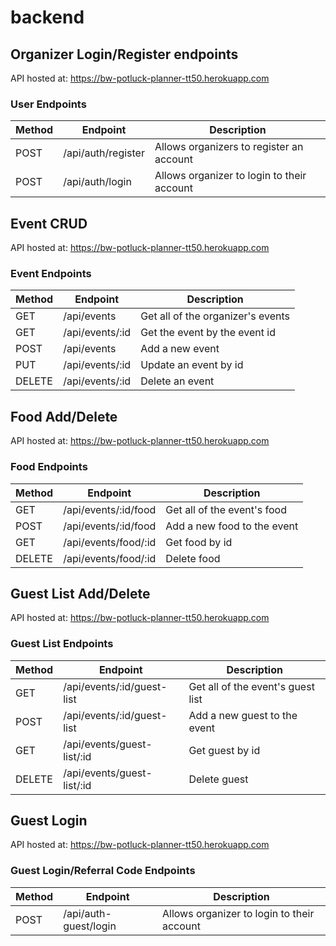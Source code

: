 # backend

Organizer Login/Register endpoints
----------------------------------
API hosted at: https://bw-potluck-planner-tt50.herokuapp.com
### User Endpoints 
| Method | Endpoint           | Description                                 |
| ------ | ------------------ | --------------------------------------------|
| POST   | /api/auth/register | Allows organizers to register an account    |
| POST   | /api/auth/login    | Allows organizer to login to their account  |

Event CRUD
------------------------
API hosted at: https://bw-potluck-planner-tt50.herokuapp.com
### Event Endpoints 
| Method | Endpoint           | Description                                 |
| ------ | ------------------ | --------------------------------------------|
| GET    | /api/events        | Get all of the organizer's events           |
| GET    | /api/events/:id    | Get the event by the event id               |
| POST   | /api/events        | Add a new event                             |
| PUT    | /api/events/:id    | Update an event by id                       |
| DELETE | /api/events/:id    | Delete an event                             |

Food Add/Delete
------------------------
API hosted at: https://bw-potluck-planner-tt50.herokuapp.com
### Food Endpoints 
| Method | Endpoint               | Description                                 |
| ------ | ---------------------- | --------------------------------------------|
| GET    | /api/events/:id/food   | Get all of the event's food                 |
| POST   | /api/events/:id/food   | Add a new food to the event                 |
| GET    | /api/events/food/:id   | Get food by id                              |
| DELETE | /api/events/food/:id   | Delete food                                 |

Guest List Add/Delete
------------------------
API hosted at: https://bw-potluck-planner-tt50.herokuapp.com
### Guest List Endpoints 
| Method | Endpoint                     | Description                                 |
| ------ | ---------------------------  | --------------------------------------------|
| GET    | /api/events/:id/guest-list   | Get all of the event's guest list           |
| POST   | /api/events/:id/guest-list   | Add a new guest to the event                |
| GET    | /api/events/guest-list/:id   | Get guest by id                             |
| DELETE | /api/events/guest-list/:id   | Delete guest                                |

Guest Login 
----------------------------------
API hosted at: https://bw-potluck-planner-tt50.herokuapp.com
### Guest Login/Referral Code Endpoints 
| Method | Endpoint              | Description                                 |
| ------ | --------------------- | --------------------------------------------|
| POST   | /api/auth-guest/login | Allows organizer to login to their account  |
